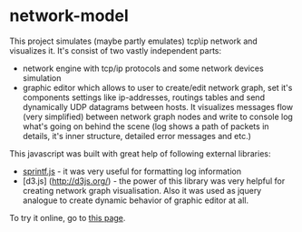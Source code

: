 network-model
=============

This project simulates (maybe partly emulates) tcp\ip network and visualizes it.
It's consist of two vastly independent parts:
 * network engine with tcp/ip protocols and some network devices simulation
 * graphic editor which allows to user to create/edit network graph, set it's components settings like ip-addresses, routings tables and send dynamically UDP datagrams between hosts. It visualizes messages flow (very simplified) between network graph nodes and write to console log what's going on behind the scene (log shows a path of packets in details, it's inner structure, detailed error messages and etc.)

This javascript was built with great help of following external libraries:
 * [sprintf.js](https://code.google.com/p/sprintf/) - it was very useful for formatting log information
 * [d3.js] (http://d3js.org/) - the power of this library was very helpful for creating network graph visualisation. Also it was used as jquery analogue to create dynamic behavior of graphic editor at all.

To try it online, go to [this page](http://pkuderov.github.io/network-model/vis_main.html).
